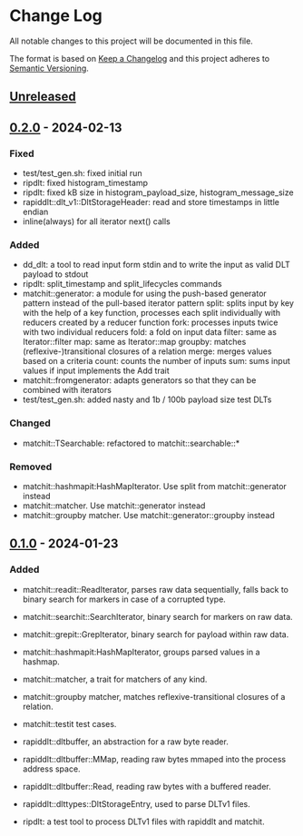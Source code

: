 # Change Log

All notable changes to this project will be documented in this file.

The format is based on [Keep a Changelog](http://keepachangelog.com/)
and this project adheres to [Semantic Versioning](http://semver.org/).

## [Unreleased]

## [0.2.0] - 2024-02-13

### Fixed
- test/test_gen.sh: fixed initial run
- ripdlt: fixed histogram_timestamp
- ripdlt: fixed kB size in histogram_payload_size, histogram_message_size
- rapiddlt::dlt_v1::DltStorageHeader: read and store timestamps in little endian
- inline(always) for all iterator next() calls

### Added
- dd_dlt: a tool to read input form stdin and to write the input as valid DLT payload to stdout
- ripdlt: split_timestamp and split_lifecycles commands
- matchit::generator: a module for using the push-based generator pattern instead of the pull-based iterator pattern
    split: splits input by key with the help of a key function, processes each split individually with reducers created by a reducer function
    fork: processes inputs twice with two individual reducers
    fold: a fold on input data
    filter: same as Iterator::filter
    map: same as Iterator::map
    groupby: matches (reflexive-)transitional closures of a relation
    merge: merges values based on a criteria
    count: counts the number of inputs
    sum: sums input values if input implements the Add trait
- matchit::fromgenerator: adapts generators so that they can be combined with iterators
- test/test_gen.sh: added nasty and 1b / 100b payload size test DLTs

### Changed
- matchit::TSearchable: refactored to matchit::searchable::*

### Removed
- matchit::hashmapit:HashMapIterator. Use split from matchit::generator instead
- matchit::matcher. Use matchit::generator instead
- matchit::groupby matcher. Use matchit::generator::groupby instead

## [0.1.0] - 2024-01-23

### Added
- matchit::readit::ReadIterator, parses raw data sequentially, falls back to binary search for markers in case of a corrupted type.
- matchit::searchit::SearchIterator, binary search for markers on raw data.
- matchit::grepit::GrepIterator, binary search for payload within raw data.
- matchit::hashmapit:HashMapIterator, groups parsed values in a hashmap.
- matchit::matcher, a trait for matchers of any kind.
- matchit::groupby matcher, matches reflexive-transitional closures of a relation.
- matchit::testit test cases.

- rapiddlt::dltbuffer, an abstraction for a raw byte reader.
- rapiddlt::dltbuffer::MMap, reading raw bytes mmaped into the process address space.
- rapiddlt::dltbuffer::Read, reading raw bytes with a buffered reader.
- rapiddlt::dlttypes::DltStorageEntry, used to parse DLTv1 files.

- ripdlt: a test tool to process DLTv1 files with rapiddlt and matchit.

[unreleased]: https://github.com/pgraubner/rapiddlt/compare/v0.2.0...HEAD
[0.2.0]: https://github.com/pgraubner/rapiddlt/releases/tag/v0.2.0
[0.1.0]: https://github.com/pgraubner/rapiddlt/releases/tag/v0.1.0
